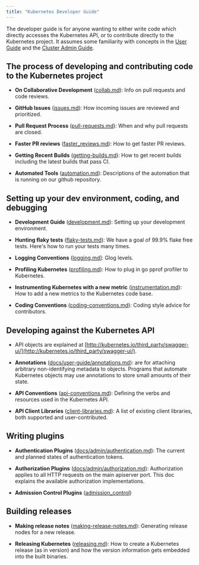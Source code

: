 ```yaml
---
title: "Kubernetes Developer Guide"
---
```

The developer guide is for anyone wanting to either write code which directly accesses the
Kubernetes API, or to contribute directly to the Kubernetes project.
It assumes some familiarity with concepts in the [User Guide](../user-guide/README) and the [Cluster Admin
Guide](../admin/README).


## The process of developing and contributing code to the Kubernetes project

* **On Collaborative Development** ([collab.md](collab)): Info on pull requests and code reviews.

* **GitHub Issues** ([issues.md](issues)): How incoming issues are reviewed and prioritized.

* **Pull Request Process** ([pull-requests.md](pull-requests)): When and why pull requests are closed.

* **Faster PR reviews** ([faster_reviews.md](faster_reviews)): How to get faster PR reviews.

* **Getting Recent Builds** ([getting-builds.md](getting-builds)): How to get recent builds including the latest builds that pass CI.

* **Automated Tools** ([automation.md](automation)): Descriptions of the automation that is running on our github repository.


## Setting up your dev environment, coding, and debugging

* **Development Guide** ([development.md](development)): Setting up your development environment.

* **Hunting flaky tests** ([flaky-tests.md](flaky-tests)): We have a goal of 99.9% flake free tests.
  Here's how to run your tests many times.

* **Logging Conventions** ([logging.md](logging)]: Glog levels.

* **Profiling Kubernetes** ([profiling.md](profiling)): How to plug in go pprof profiler to Kubernetes.

* **Instrumenting Kubernetes with a new metric**
  ([instrumentation.md](instrumentation)): How to add a new metrics to the
  Kubernetes code base.

* **Coding Conventions** ([coding-conventions.md](coding-conventions)):
  Coding style advice for contributors.


## Developing against the Kubernetes API

* API objects are explained at [http://kubernetes.io/third_party/swagger-ui/](http://kubernetes.io/third_party/swagger-ui/).

* **Annotations** ([docs/user-guide/annotations.md](../user-guide/annotations)): are for attaching arbitrary non-identifying metadata to objects.
  Programs that automate Kubernetes objects may use annotations to store small amounts of their state.

* **API Conventions** ([api-conventions.md](api-conventions)):
  Defining the verbs and resources used in the Kubernetes API.

* **API Client Libraries** ([client-libraries.md](client-libraries)):
  A list of existing client libraries, both supported and user-contributed.


## Writing plugins

* **Authentication Plugins** ([docs/admin/authentication.md](../admin/authentication)):
  The current and planned states of authentication tokens.

* **Authorization Plugins** ([docs/admin/authorization.md](../admin/authorization)):
  Authorization applies to all HTTP requests on the main apiserver port.
  This doc explains the available authorization implementations.

* **Admission Control Plugins** ([admission_control](../design/admission_control))


## Building releases

* **Making release notes** ([making-release-notes.md](making-release-notes)): Generating release nodes for a new release.

* **Releasing Kubernetes** ([releasing.md](releasing)): How to create a Kubernetes release (as in version)
  and how the version information gets embedded into the built binaries.



